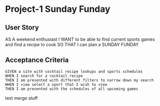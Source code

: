 # Project-1 Sunday Funday

## User Story

AS A weekend enthusiast
I WANT to be able to find current sports games and find a recipe to cook
SO THAT I can plan a SUNDAY FUNDAY


## Acceptance Criteria

```
GIVEN a site with cocktail recipe lookups and sports schedules
WHEN I search for a cocktail recipe
THEN I am presented with different filters to narrow down my search
WHEN I view select a sport that I wish to view
THEN I am presented with the schedules of all upcoming games

```

test merge stuff
